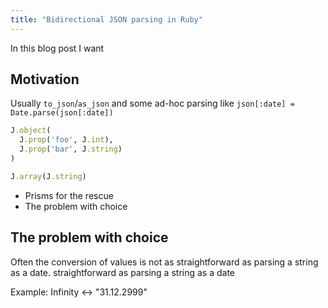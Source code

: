 ```yaml
---
title: "Bidirectional JSON parsing in Ruby"
---
```


In this blog post I want

## Motivation

Usually
`to_json`/`as_json` and some ad-hoc parsing like `json[:date] = Date.parse(json[:date])`

```ruby
J.object(
  J.prop('foo', J.int),
  J.prop('bar', J.string)
)
```

```ruby
J.array(J.string)
```

* Prisms for the rescue
* The problem with choice

## The problem with choice

Often the conversion of values is not as straightforward as parsing a string as
a date.
straightforward as parsing a string as a date

Example: Infinity <-> "31.12.2999"

```ruby
```


